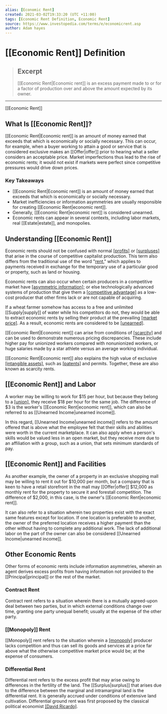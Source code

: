 ```yaml
---
alias: [Economic Rent]
created: 2021-03-02T19:33:20 (UTC +11:00)
tags: [Economic Rent Definition, Economic Rent]
source: https://www.investopedia.com/terms/e/economicrent.asp
author: Adam hayes
---
```


# [[Economic Rent]] Definition

> ## Excerpt
> [[Economic Rent|Economic rent]] is an excess payment made to or for a factor of production over and above the amount expected by its owner.

---

[[Economic Rent]]
## What Is [[Economic Rent]]?

[[Economic Rent|Economic rent]] is an amount of money earned that exceeds that which is economically or socially necessary. This can occur, for example, when a buyer working to attain a good or service that is considered exclusive makes an [[Offer|offer]] prior to hearing what a seller considers an acceptable price. Market imperfections thus lead to the rise of economic rents; it would not exist if markets were perfect since competitive pressures would drive down prices.

### Key Takeaways

-   [[Economic Rent|Economic rent]] is an amount of money earned that exceeds that which is economically or socially necessary.
-   Market inefficiencies or information asymmetries are usually responsible for creating [[Economic Rent|economic rent]].
-   Generally, [[Economic Rent|economic rent]] is considered unearned.
-   Economic rents can appear in several contexts, including labor markets, real [[Estate|estate]], and monopolies.

## Understanding [[Economic Rent]]

Economic rents should not be confused with normal [[profits]](https://www.investopedia.com/terms/p/profit.asp) or [[surpluses]](https://www.investopedia.com/terms/s/[[Surplus|surplus]].asp) that arise in the course of competitive capitalist production. This term also differs from the traditional use of the word "[rent](https://www.investopedia.com/renting-4689699)," which applies to payments received in exchange for the temporary use of a particular good or property, such as land or housing.

Economic rents can also occur when certain producers in a competitive market have [[asymmetric information]](https://www.investopedia.com/terms/a/asymmetricinformation.asp); or else technologically advanced systems of production that give them a [[competitive advantage]](https://www.investopedia.com/terms/c/competitive_advantage.asp) as a low-cost producer that other firms lack or are not capable of acquiring.

If a wheat farmer somehow has access to a free and unlimited [[Supply|supply]] of water while his competitors do not, they would be able to extract economic rents by selling their product at the prevailing [[market price]](https://www.investopedia.com/terms/m/market-price.asp). As a result, economic rents are considered to be [[unearned]](https://www.investopedia.com/terms/u/unearnedincome.asp).

[[Economic Rent|Economic rent]] can arise from conditions of [[scarcity]](https://www.investopedia.com/terms/s/scarcity.asp) and can be used to demonstrate numerous pricing discrepancies. These include higher pay for unionized workers compared with nonunionized workers, or huge salaries made by a star athlete versus an average working individual.

[[Economic Rent|Economic rent]] also explains the high value of exclusive [[intangible assets]](https://www.investopedia.com/terms/i/intangibleasset.asp), such as [[patents]](https://www.investopedia.com/terms/p/patent.asp) and permits. Together, these are also known as scarcity rents.

## [[Economic Rent]] and Labor

A worker may be willing to work for $15 per hour, but because they belong to a [[union]](https://www.investopedia.com/terms/l/labor-union.asp), they receive $18 per hour for the same job. The difference of $3 is the worker's [[Economic Rent|economic rent]], which can also be referred to as [[Unearned Income|unearned income]].

In this regard, [[Unearned Income|unearned income]] refers to the amount offered that is above what the employee felt that their skills and abilities were worth in the current marketplace. It can also apply when a person's skills would be valued less in an open market, but they receive more due to an affiliation with a group, such as a union, that sets minimum standards of pay.

## [[Economic Rent]] and Facilities

As another example, the owner of a property in an exclusive shopping mall may be willing to rent it out for $10,000 per month, but a company that is keen to have a retail storefront in the mall may [[Offer|offer]] $12,000 as monthly rent for the property to secure it and forestall competition. The difference of $2,000, in this case, is the owner's [[Economic Rent|economic rent]].

It can also refer to a situation wherein two properties exist with the exact same features except for location. If one location is preferable to another, the owner of the preferred location receives a higher payment than the other without having to complete any additional work. The lack of additional labor on the part of the owner can also be considered [[Unearned Income|unearned income]].

## Other Economic Rents

Other forms of economic rents include information asymmetries, wherein an agent derives excess profits from having information not provided to the [[Principal|principal]] or the rest of the market.

### Contract Rent

Contract rent refers to a situation wherein there is a mutually agreed-upon deal between two parties, but in which external conditions change over time, granting one party unequal benefit; usually at the expense of the other party.

### [[Monopoly]] Rent

[[Monopoly]] rent refers to the situation wherein a [[monopoly]](https://www.investopedia.com/terms/m/monopoly.asp) producer lacks competition and thus can sell its goods and services at a price far above what the otherwise competitive market price would be; at the expense of consumers.

### Differential Rent

Differential rent refers to the excess profit that may arise owing to differences in the fertility of the land. The [[Surplus|surplus]] that arises due to the difference between the marginal and intramarginal land is the differential rent. It is generally accrued under conditions of extensive land cultivation. Differential ground rent was first proposed by the classical political economist [[David Ricardo]](https://www.investopedia.com/terms/d/david-ricardo.asp).
